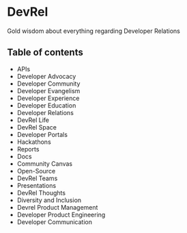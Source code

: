 # DevRel

Gold wisdom about everything regarding Developer Relations

## Table of contents

- APIs
- Developer Advocacy
- Developer Community
- Developer Evangelism
- Developer Experience
- Developer Education
- Developer Relations
- DevRel Life
- DevRel Space
- Developer Portals
- Hackathons
- Reports
- Docs
- Community Canvas
- Open-Source
- DevRel Teams
- Presentations
- DevRel Thoughts
- Diversity and Inclusion
- Devrel Product Management
- Developer Product Engineering
- Developer Communication
